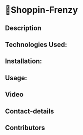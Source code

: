 # 🛒Shoppin-Frenzy

## Description

## Technologies Used:

## Installation:

## Usage:

## Video

## Contact-details

## Contributors
